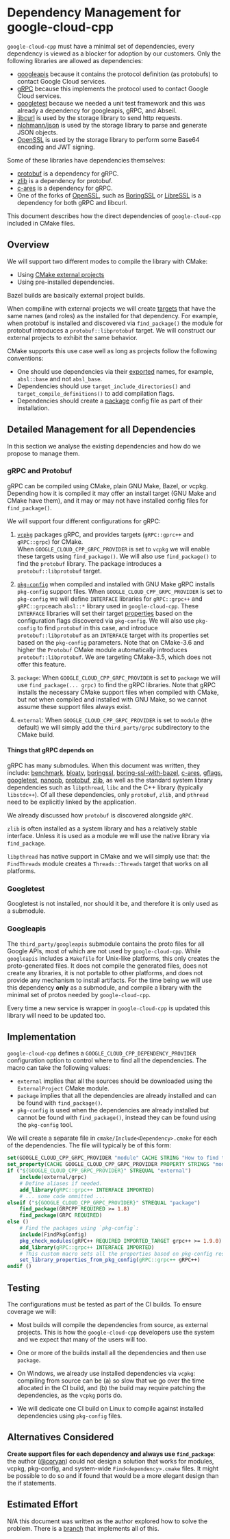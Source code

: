 # Dependency Management for google-cloud-cpp

`google-cloud-cpp` must have a minimal set of dependencies, every dependency is
viewed as a blocker for adoption by our customers. Only the following libraries
are allowed as dependencies:

*   [googleapis](https://github.com/google/googleapis) because it contains the
    protocol definition (as protobufs) to contact Google Cloud services.
*   [gRPC](https://grpc.io) because this implements the protocol used to contact
    Google Cloud services.
*   [googletest](https://github.com/google/googletest) because we needed a unit
    test framework and this was already a dependency for googleapis, gRPC, and
    Abseil.
*   [libcurl](https://github.com/curl/curl) is used by the storage library to
    send http requests.
*   [nlohmann/json](https://github.com/nlohmann/json) is used by the storage
    library to parse and generate JSON objects.
*   [OpenSSL](https://www.openssl.org/source/) is used by the storage library to
    perform some Base64 encoding and JWT signing.

Some of these libraries have dependencies themselves:

*   [protobuf](https://developers.google.com/protocol-buffers/) is a dependency
    for gRPC.
*   [zlib](https://github.com/madler/zlib) is a dependency for protobuf.
*   [c-ares](https://c-ares.haxx.se/) is a dependency for gRPC.
*   One of the forks of [OpenSSL](https://www.openssl.org/source/), such as
    [BoringSSL](https://github.com/google/boringssl) or
    [LibreSSL](https://www.libressl.org/) is a dependency for both gRPC and
    libcurl.

This document describes how the direct dependencies of `google-cloud-cpp`
included in CMake files.

## Overview

We will support two different modes to compile the library with CMake:

-   Using [CMake external projects][cmake-doc-externalproject]
-   Using pre-installed dependencies.

Bazel builds are basically external project builds.

When compiline with external projects we will create
[targets][cmake-doc-targets] that have the same names (and roles) as the
installed for that dependency. For example, when protobuf is installed and
discovered via `find_package()` the module for protobuf introduces a
`protobuf::libprotobuf` target. We will construct our external projects to
exhibit the same behavior.

CMake supports this use case well as long as projects follow the following
conventions:

*   One should use dependencies via their [exported][cmake-doc-export] names,
    for example, `absl::base` and not `absl_base`.
*   Dependencies should use `target_include_directories()` and
    `target_compile_definitions()` to add compilation flags.
*   Dependencies should create a [package][cmake-doc-packages] config file as
    part of their installation.

## Detailed Management for all Dependencies

In this section we analyse the existing dependencies and how do we propose to
manage them.

### gRPC and Protobuf

gRPC can be compiled using CMake, plain GNU Make, Bazel, or vcpkg. Depending how
it is compiled it may offer an install target (GNU Make and CMake have them),
and it may or may not have installed config files for `find_package()`.

We will support four different configurations for gRPC:

1.  [`vcpkg`](https://github.com/Microsoft/vcpkg) packages gRPC, and provides
    targets (`gRPC::gprc++` and `gRPC::grpc`) for CMake. \
    When `GOOGLE_CLOUD_CPP_GRPC_PROVIDER` is set to `vcpkg` we will enable these
    targets using `find_package()`. We will also use `find_package()` to find
    the `protobuf` library. The package introduces a `protobuf::libprotobuf`
    target.

1.  [`pkg-config`](https://www.freedesktop.org/wiki/Software/pkg-config/) when
    compiled and installed with GNU Make gRPC installs `pkg-config` support
    files. When `GOOGLE_CLOUD_CPP_GRPC_PROVIDER` is set to `pkg-config` we will
    define `INTERFACE` libraries for `gRPC::grpc++` and `gRPC::grpc`each
    `absl::*` library used in `google-cloud-cpp`. These `INTERFACE` libraries
    will set their target [properties][cmake-doc-target-properties] based on the
    configuration flags discovered via `pkg-config`. We will also use
    `pkg-config` to find `protobuf` in this case, and introduce
    `protobuf::libprotobuf` as an `INTERFACE` target with its properties set
    based on the `pkg-config` parameters. Note that on CMake-3.6 and higher the
    `Protobuf` CMake module automatically introduces `protobuf::libprotobuf`. We
    are targeting CMake-3.5, which does not offer this feature.

1.  `package`: When `GOOGLE_CLOUD_CPP_GRPC_PROVIDER` is set to `package` we will
    use `find_package(... grpc)` to find the gRPC libraries. Note that gRPC
    installs the necessary CMake support files when compiled with CMake, but not
    when compiled and installed with GNU Make, so we cannot assume these support
    files always exist.

1.  `external`: When `GOOGLE_CLOUD_CPP_GRPC_PROVIDER` is set to `module` (the
    default) we will simply add the `third_party/grpc` subdirectory to the CMake
    build.

#### Things that gRPC depends on

gRPC has many submodules. When this document was written, they include:
[benchmark](https://github.com/google/benchmark),
[bloaty](https://github.com/google/bloaty),
[boringssl](https://github.com/google/boringssl),
[boring-ssl-with-bazel](https://github.com/google/boringssl/tree/master-with-bazel),
[c-ares](https://github.com/c-ares/c-ares),
[gflags](https://github.com/gflags/gflags),
[googletest](https://github.com/google/googletest),
[nanopb](https://github.com/nanopb/nanopb),
[protobuf](https://developers.google.com/protocol-buffers/),
[zlib](https://www.zlib.net/), as well as the standard system library
dependencies such as `libpthread`, `libc` and the C++ library (typically
`libstdc++`). Of all these dependencies, only `protobuf`, `zlib`, and `pthread`
need to be explicitly linked by the application.

We already discussed how `protobuf` is discovered alongside `gRPC`.

`zlib` is often installed as a system library and has a relatively stable
interface. Unless it is used as a module we will use the native library via
`find_package`.

`libpthread` has native support in CMake and we will simply use that: the
`FindThreads` module creates a `Threads::Threads` target that works on all
platforms.

### Googletest

Googletest is not installed, nor should it be, and therefore it is only used as
a submodule.

### Googleapis

The `third_party/googleapis` submodule contains the proto files for all Google
APIs, most of which are not used by `google-cloud-cpp`. While `googleapis`
includes a `Makefile` for Unix-like platforms, this only creates the
proto-generated files. It does not compile the generated files, does not create
any libraries, it is not portable to other platforms, and does not provide any
mechanism to install artifacts. For the time being we will use this dependency
**only** as a submodule, and compile a library with the minimal set of protos
needed by `google-cloud-cpp`.

Every time a new service is wrapper in `google-cloud-cpp` is updated this
library will need to be updated too.

## Implementation

`google-cloud-cpp` defines a `GOOGLE_CLOUD_CPP_DEPENDENCY_PROVIDER`
configuration option to control where to find all the dependencies. The macro
can take the following values:

*   `external` implies that all the sources should be downloaded using the
    `ExternalProject` CMake module.
*   `package` implies that all the dependencies are already installed and can be
    found with `find_package()`.
*   `pkg-config` is used when the dependencies are already installed but cannot
    be found with `find_package()`, instead they can be found using the
    `pkg-config` tool.

We will create a separate file in `cmake/Include<Dependency>.cmake` for each of
the dependencies. The file will typically be of this form:

```cmake
set(GOOGLE_CLOUD_CPP_GRPC_PROVIDER "module" CACHE STRING "How to find the gRPC library")
set_property(CACHE GOOGLE_CLOUD_CPP_GRPC_PROVIDER PROPERTY STRINGS "module" "package" "pkg-config")
if ("${GOOGLE_CLOUD_CPP_GRPC_PROVIDER}" STREQUAL "external")
    include(external/grpc)
    # Define aliases if needed.
    add_library(gRPC::grpc++ INTERFACE IMPORTED)
    # ... some code ommitted ...
elseif ("${GOOGLE_CLOUD_CPP_GRPC_PROVIDER}" STREQUAL "package")
    find_package(GRPCPP REQUIRED >= 1.8)
    find_package(GRPC REQUIRED)
else ()
    # Find the packages using `pkg-config`:
    include(FindPkgConfig)
    pkg_check_modules(gRPC++ REQUIRED IMPORTED_TARGET grpc++ >= 1.9.0)
    add_library(gRPC::grpc++ INTERFACE IMPORTED)
    # This custom macro sets all the properties based on pkg-config results.
    set_library_properties_from_pkg_config(gRPC::grpc++ gRPC++)
endif ()
```

## Testing

The configurations must be tested as part of the CI builds. To ensure coverage
we will:

*   Most builds will compile the dependencies from source, as external projects.
    This is how the `google-cloud-cpp` developers use the system and we expect
    that many of the users will too.

*   One or more of the builds install all the dependencies and then use
    `package`.

*   On Windows, we already use installed dependencies via `vcpkg`: compiling
    from source can be (a) so slow that we go over the time allocated in the CI
    build, and (b) the build may require patching the dependencies, as the
    `vcpkg` ports do.

*   We will dedicate one CI build on Linux to compile against installed
    dependencies using `pkg-config` files.

## Alternatives Considered

**Create support files for each dependency and always use `find_package`**: the
author ([@coryan](https://github.com/coryan)) could not design a solution that
works for modules, vcpkg, pkg-config, and system-wide `Find<dependency>.cmake`
files. It might be possible to do so and if found that would be a more elegant
design than the if statements.

## Estimated Effort

N/A this document was written as the author explored how to solve the problem.
There is a
[branch](https://github.com/coryan/google-cloud-cpp/tree/test-install-target-v2)
that implements all of this.

[cmake-doc-export]:    https://cmake.org/cmake/help/v3.5/command/export.html
[cmake-doc-externalproject]: https://cmake.org/cmake/help/v3.5/module/ExternalProject.html
[cmake-doc-interface]: https://cmake.org/cmake/help/v3.5/command/add_library.html?highlight=interface
[cmake-doc-packages]:  https://cmake.org/cmake/help/v3.5/manual/cmake-packages.7.html#manual:cmake-packages(7)
[cmake-doc-targets]:   https://cmake.org/cmake/help/v3.5/manual/cmake-buildsystem.7.html#binary-targets
[cmake-doc-target-properties]: https://cmake.org/cmake/help/v3.5/manual/cmake-properties.7.html#properties-on-targets

